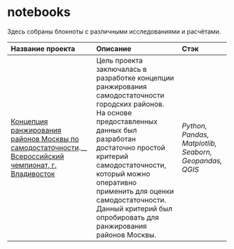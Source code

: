 # notebooks
Здесь собраны блокноты с различными исследованиями и расчётами.

| Название проекта | Описание | Стэк | 
| :---------------------- | :---------------------- | :---------------------- |
| [Концепция ранжирования районов Москвы по самодостаточности](https://github.com/zhbak/notebooks/tree/main/Концепция%20ранжирования%20районов%20Москвы%20по%20самодостаточности).__ [Всероссийский чемпионат, г. Владивосток](https://hacks-ai.ru/championships/758465) | Цель проекта заключалась в разработке концепции ранжирования самодостаточности городских районов. На основе предоставленных данных был разработан достаточно простой критерий самодостаточности, который можно оперативно применить для оценки самодостаточности. Данный критерий был опробировать для ранжирования районов Москвы. | *Python, Pandas, Matplotlib, Seaborn, Geopandas, QGIS* |

